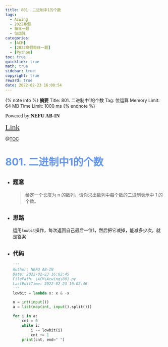 ```yaml
---
title: 801. 二进制中1的个数
tags:
  - Acwing
  - 2022寒假
  - 每日一题
  - 位运算
categories:
  - [ACM]
  - [2022寒假每日一题]
  - [Python]
toc: true
quicklink: true
math: true
sidebar: true
copyright: true
reward: true
date: 2022-02-23 16:00:54
---
```



{% note info %}
**摘要**
Title: 801. 二进制中1的个数
Tag: 位运算
Memory Limit: 64 MB
Time Limit: 1000 ms
{% endnote %}
<!-- more -->

<font size=3 face=楷体>Powered by:**NEFU AB-IN**</font>

<font color=#FFA500 size=5 face=楷体>[Link](https://www.acwing.com/problem/content/803/)</font>

@[TOC](文章目录)

# <font color=#6495ED size=6>801. 二进制中1的个数
</font>

* ## <font size=4 face=粗体>题意</font>

  >给定一个长度为 n 的数列，请你求出数列中每个数的二进制表示中 1 的个数。

* ## <font size=4 face=粗体>思路</font>

  运用`lowbit`操作，每次返回自己最后一位1，然后把它减掉，能减多少次，就是答案

* ## <font size=4 face=粗体>代码</font>

  ```python
  '''
  Author: NEFU AB-IN
  Date: 2022-02-23 16:02:45
  FilePath: \ACM\Acwing\801.py
  LastEditTime: 2022-02-23 16:02:46
  '''
  lowbit = lambda x: x & -x

  n = int(input())
  a = list(map(int, input().split()))

  for i in a:
      cnt = 0
      while i:
          i -= lowbit(i)
          cnt += 1
      print(cnt, end=" ")

  ```